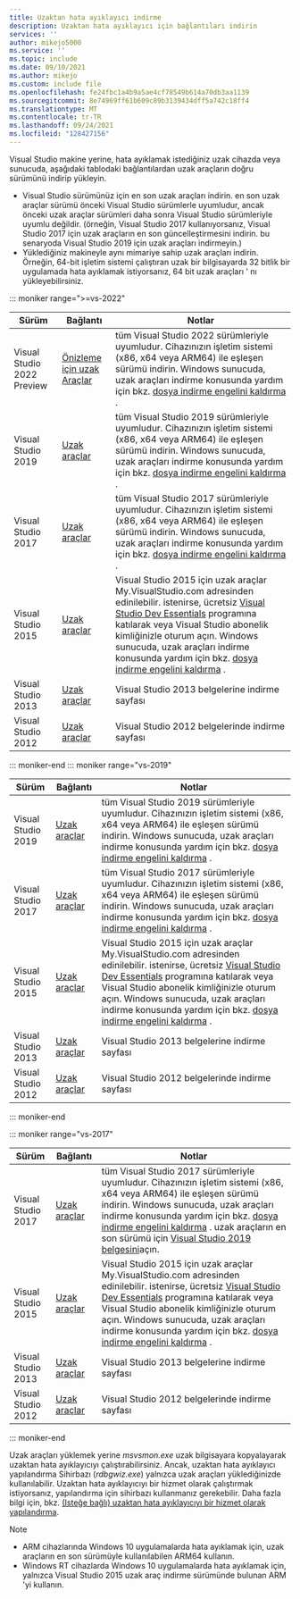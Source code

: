 ```yaml
---
title: Uzaktan hata ayıklayıcı indirme
description: Uzaktan hata ayıklayıcı için bağlantıları indirin
services: ''
author: mikejo5000
ms.service: ''
ms.topic: include
ms.date: 09/10/2021
ms.author: mikejo
ms.custom: include file
ms.openlocfilehash: fe24fbc1a4b9a5ae4cf78549b614a70db3aa1139
ms.sourcegitcommit: 8e74969ff61b609c89b3139434dff5a742c18ff4
ms.translationtype: MT
ms.contentlocale: tr-TR
ms.lasthandoff: 09/24/2021
ms.locfileid: "128427156"
---
```

Visual Studio makine yerine, hata ayıklamak istediğiniz uzak cihazda veya sunucuda, aşağıdaki tablodaki bağlantılardan uzak araçların doğru sürümünü indirip yükleyin.

- Visual Studio sürümünüz için en son uzak araçları indirin. en son uzak araçlar sürümü önceki Visual Studio sürümlerle uyumludur, ancak önceki uzak araçlar sürümleri daha sonra Visual Studio sürümleriyle uyumlu değildir. (örneğin, Visual Studio 2017 kullanıyorsanız, Visual Studio 2017 için uzak araçların en son güncelleştirmesini indirin. bu senaryoda Visual Studio 2019 için uzak araçları indirmeyin.)
- Yüklediğiniz makineyle aynı mimariye sahip uzak araçları indirin. Örneğin, 64-bit işletim sistemi çalıştıran uzak bir bilgisayarda 32 bitlik bir uygulamada hata ayıklamak istiyorsanız, 64 bit uzak araçları ' nı yükleyebilirsiniz.

::: moniker range=">=vs-2022"

|Sürüm|Bağlantı|Notlar|
|-|-|-|
|Visual Studio 2022 Preview|[Önizleme için uzak Araçlar](https://visualstudio.microsoft.com/vs/preview/)|tüm Visual Studio 2022 sürümleriyle uyumludur. Cihazınızın işletim sistemi (x86, x64 veya ARM64) ile eşleşen sürümü indirin. Windows sunucuda, uzak araçları indirme konusunda yardım için bkz. [dosya indirme engelini kaldırma](../../debugger/remote-debugging-unblock-file-download.md) .|
|Visual Studio 2019|[Uzak araçlar](https://visualstudio.microsoft.com/downloads#remote-tools-for-visual-studio-2019)|tüm Visual Studio 2019 sürümleriyle uyumludur. Cihazınızın işletim sistemi (x86, x64 veya ARM64) ile eşleşen sürümü indirin. Windows sunucuda, uzak araçları indirme konusunda yardım için bkz. [dosya indirme engelini kaldırma](../../debugger/remote-debugging-unblock-file-download.md) .|
|Visual Studio 2017|[Uzak araçlar](https://my.visualstudio.com/Downloads?q=remote%20tools%20visual%20studio%202017)|tüm Visual Studio 2017 sürümleriyle uyumludur. Cihazınızın işletim sistemi (x86, x64 veya ARM64) ile eşleşen sürümü indirin. Windows sunucuda, uzak araçları indirme konusunda yardım için bkz. [dosya indirme engelini kaldırma](../../debugger/remote-debugging-unblock-file-download.md) .|
|Visual Studio 2015|[Uzak araçlar](https://my.visualstudio.com/Downloads?q=remote%20tools%20visual%20studio%202015)|Visual Studio 2015 için uzak araçlar My.VisualStudio.com adresinden edinilebilir. istenirse, ücretsiz [Visual Studio Dev Essentials](https://visualstudio.microsoft.com/dev-essentials/) programına katılarak veya Visual Studio abonelik kimliğinizle oturum açın. Windows sunucuda, uzak araçları indirme konusunda yardım için bkz. [dosya indirme engelini kaldırma](../../debugger/remote-debugging-unblock-file-download.md) .|
|Visual Studio 2013|[Uzak araçlar](/previous-versions/visualstudio/visual-studio-2013/bt727f1t(v=vs.120)#installing-the-remote-tools)|Visual Studio 2013 belgelerine indirme sayfası|
|Visual Studio 2012|[Uzak araçlar](/previous-versions/visualstudio/visual-studio-2012/bt727f1t(v=vs.110)#installing-the-remote-tools)|Visual Studio 2012 belgelerinde indirme sayfası|

::: moniker-end
::: moniker range="vs-2019"

|Sürüm|Bağlantı|Notlar|
|-|-|-|
|Visual Studio 2019|[Uzak araçlar](https://visualstudio.microsoft.com/downloads#remote-tools-for-visual-studio-2019)|tüm Visual Studio 2019 sürümleriyle uyumludur. Cihazınızın işletim sistemi (x86, x64 veya ARM64) ile eşleşen sürümü indirin. Windows sunucuda, uzak araçları indirme konusunda yardım için bkz. [dosya indirme engelini kaldırma](../../debugger/remote-debugging-unblock-file-download.md) .|
|Visual Studio 2017|[Uzak araçlar](https://my.visualstudio.com/Downloads?q=remote%20tools%20visual%20studio%202017)|tüm Visual Studio 2017 sürümleriyle uyumludur. Cihazınızın işletim sistemi (x86, x64 veya ARM64) ile eşleşen sürümü indirin. Windows sunucuda, uzak araçları indirme konusunda yardım için bkz. [dosya indirme engelini kaldırma](../../debugger/remote-debugging-unblock-file-download.md) .|
|Visual Studio 2015|[Uzak araçlar](https://my.visualstudio.com/Downloads?q=remote%20tools%20visual%20studio%202015)|Visual Studio 2015 için uzak araçlar My.VisualStudio.com adresinden edinilebilir. istenirse, ücretsiz [Visual Studio Dev Essentials](https://visualstudio.microsoft.com/dev-essentials/) programına katılarak veya Visual Studio abonelik kimliğinizle oturum açın. Windows sunucuda, uzak araçları indirme konusunda yardım için bkz. [dosya indirme engelini kaldırma](../../debugger/remote-debugging-unblock-file-download.md) .|
|Visual Studio 2013|[Uzak araçlar](/previous-versions/visualstudio/visual-studio-2013/bt727f1t(v=vs.120)#installing-the-remote-tools)|Visual Studio 2013 belgelerine indirme sayfası|
|Visual Studio 2012|[Uzak araçlar](/previous-versions/visualstudio/visual-studio-2012/bt727f1t(v=vs.110)#installing-the-remote-tools)|Visual Studio 2012 belgelerinde indirme sayfası|

::: moniker-end

::: moniker range="vs-2017"

|Sürüm|Bağlantı|Notlar|
|-|-|-|
|Visual Studio 2017|[Uzak araçlar](https://my.visualstudio.com/Downloads?q=remote%20tools%20visual%20studio%202017)|tüm Visual Studio 2017 sürümleriyle uyumludur. Cihazınızın işletim sistemi (x86, x64 veya ARM64) ile eşleşen sürümü indirin. Windows sunucuda, uzak araçları indirme konusunda yardım için bkz. [dosya indirme engelini kaldırma](../../debugger/remote-debugging-unblock-file-download.md) . uzak araçların en son sürümü için [Visual Studio 2019 belgesini](../../debugger/remote-debugging.md?view=vs-2019&preserve-view=true)açın.|
|Visual Studio 2015|[Uzak araçlar](https://my.visualstudio.com/Downloads?q=remote%20tools%20visual%20studio%202015)|Visual Studio 2015 için uzak araçlar My.VisualStudio.com adresinden edinilebilir. istenirse, ücretsiz [Visual Studio Dev Essentials](https://visualstudio.microsoft.com/dev-essentials/) programına katılarak veya Visual Studio abonelik kimliğinizle oturum açın. Windows sunucuda, uzak araçları indirme konusunda yardım için bkz. [dosya indirme engelini kaldırma](../../debugger/remote-debugging-unblock-file-download.md) .|
|Visual Studio 2013|[Uzak araçlar](/previous-versions/visualstudio/visual-studio-2013/bt727f1t(v=vs.120)#installing-the-remote-tools)|Visual Studio 2013 belgelerine indirme sayfası|
|Visual Studio 2012|[Uzak araçlar](/previous-versions/visualstudio/visual-studio-2012/bt727f1t(v=vs.110)#installing-the-remote-tools)|Visual Studio 2012 belgelerinde indirme sayfası|

::: moniker-end

Uzak araçları yüklemek yerine *msvsmon.exe* uzak bilgisayara kopyalayarak uzaktan hata ayıklayıcıyı çalıştırabilirsiniz. Ancak, uzaktan hata ayıklayıcı yapılandırma Sihirbazı (*rdbgwiz.exe*) yalnızca uzak araçları yüklediğinizde kullanılabilir. Uzaktan hata ayıklayıcıyı bir hizmet olarak çalıştırmak istiyorsanız, yapılandırma için sihirbazı kullanmanız gerekebilir. Daha fazla bilgi için, bkz. [(Isteğe bağlı) uzaktan hata ayıklayıcıyı bir hizmet olarak yapılandırma](../../debugger/remote-debugging.md#bkmk_configureService).

>[!NOTE]
>- ARM cihazlarında Windows 10 uygulamalarda hata ayıklamak için, uzak araçların en son sürümüyle kullanılabilen ARM64 kullanın.
>- Windows RT cihazlarda Windows 10 uygulamalarda hata ayıklamak için, yalnızca Visual Studio 2015 uzak araç indirme sürümünde bulunan ARM 'yi kullanın.

